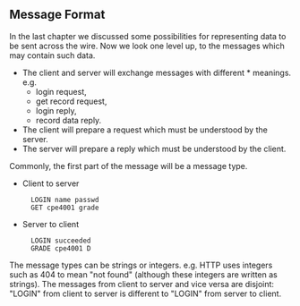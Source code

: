 ## Message Format

In the last chapter we discussed some possibilities for representing data to be sent across the wire. Now we look one level up, to the messages which may contain such data.

* The client and server will exchange messages with different * meanings. e.g.
    * login request,
    * get record request,
    * login reply,
    * record data reply. 
* The client will prepare a request which must be understood by  the server.
* The server will prepare a reply which must be understood by the client. 

Commonly, the first part of the message will be a message type.

* Client to server

        LOGIN name passwd
        GET cpe4001 grade
          

* Server to client

        LOGIN succeeded
        GRADE cpe4001 D
          

The message types can be strings or integers. e.g. HTTP uses integers such as 404 to mean "not found" (although these integers are written as strings). The messages from client to server and vice versa are disjoint: "LOGIN" from client to server is different to "LOGIN" from server to client. 
